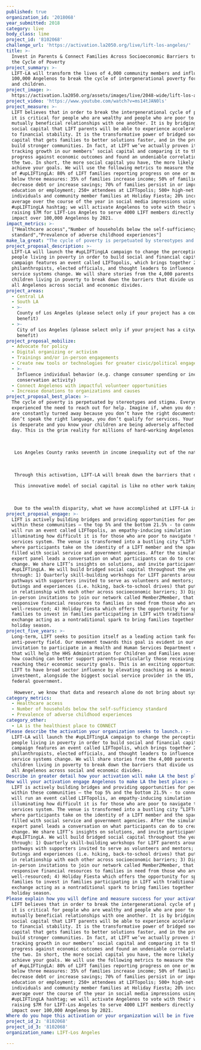 ```yaml
---
published: true
organization_id: '2018068'
year_submitted: 2018
category: live
body_class: lime
project_id: '8102068'
challenge_url: 'https://activation.la2050.org/live/lift-los-angeles/'
title: >-
  Invest in Parents & Connect Families Across Socioeconomic Barriers to Break
  the Cycle of Poverty
project_summary: >-
  LIFT-LA will transform the lives of 4,000 community members and influence
  100,000 Angelenos to break the cycle of intergenerational poverty for parents
  and children.
project_image: >-
  https://activation.la2050.org/assets/images/live/2048-wide/lift-los-angeles.jpg
project_video: 'https://www.youtube.com/watch?v=ms14tJAN0ls'
project_measure: >-
  LIFT believes that in order to break the intergenerational cycle of poverty,
  it is critical for people who are wealthy and people who are poor to be in
  mutually beneficial relationships with one another. It is by bridging this
  social capital that LIFT parents will be able to experience accelerated access
  to financial stability. It is the transformative power of bridged social
  capital that gets families to better solutions faster, and in the process
  build stronger communities. In fact, at LIFT we’ve actually proven it works by
  tracking growth in our members’ social capital and comparing it to their
  progress against economic outcomes and found an undeniable correlation between
  the two. In short, the more social capital you have, the more likely it is you
  achieve your goals. We will use the following metrics to measure the success
  of #upLIFTingLA: 80% of LIFT families reporting progress on one or more of the
  below three measures: 35% of families increase income; 50% of families
  decrease debt or increase savings; 70% of families persist in or improve
  education or employment; 250+ attendees at LIFTopolis; 500+ high-net worth
  individuals and community member families at Holiday Fiesta; 20% increase on
  average over the course of the year in social media impressions using
  #upLIFTingLA hashtag; we will activate Angelenos to vote with their wallets
  raising $7M for LIFT-Los Angeles to serve 4000 LIFT members directly and
  impact over 100,000 Angelenos by 2021.
impact_metrics: >-
  ["Healthcare access","Number of households below the self-sufficiency
  standard","Prevalence of adverse childhood experiences"]
make_la_great: "The cycle of poverty is perpetuated by stereotypes and stigma. Everyone has experienced the need to reach out for help. Imagine if, when you do so, you are constantly turned away because you don’t have the right documents, you don’t speak the right language, you don’t qualify for services. Your situation is desperate and you know your children are being adversely affected every day. This is the grim reality for millions of hard-working Angelenos.\r\n \r\n \r\n \r\n Los Angeles County ranks seventh in income inequality out of the nation’s 150 largest metro regions. While Los Angeles County has the highest number of millionaire residents in the country, 21.5% of our city’s residents are living in poverty. LIFT-LA actively builds bridges and provides opportunities for people within these communities — the top 5% and the bottom 21.5% - to connect. This is an intentional and radical approach as part of our four-year strategic plan to build bridged social capital between communities, and to allow our members and supporters to be in relationships with one another. We know from experience that the power of social networks can make or break our ability to achieve goals. LIFT-LA not only shines the light on the achievements of our members, we shine the light on the value of networks, compassion and the ability that the philanthropic community has to directly affect the well-being of others. \r\n \r\n \r\n \r\n Through this activation, LIFT-LA will break down the barriers that divide us, and show Angelenos the real faces of people living in poverty: the faces of fierce and determined parents who are working hard to create opportunities for themselves and their children. LIFT-LA offers so many ways for people from different communities to connect. Through our Member2Member (M2M) network we facilitate direct transfers of cash and resources between supporters and members in times of crisis. Through our Holiday Fiesta, LIFT-LA connects supporter and member families during the holidays to be in relationships with one another that span the course of the year. This facilitation of bridged social capital not only has direct impacts for the member and supporter families involved, it helps to change the narrative of division and separation between communities.\r\n \r\n This innovative model of social capital is like no other work taking place in Los Angeles, and it is making our city a better place to live for everyone. We are directly impacting families by reducing adverse childhood experiences and lifting up families to reach a place of self-sufficiency.\r\n \r\n \r\n \r\n Due to the wealth disparity, what we have accomplished at LIFT-LA is a microcosm of what is possible for the rest of the nation. If bridged social capital is possible in LA, it is possible anywhere and LIFT is leading the way in creating resilient communities."
project_proposal_description: >-
  LIFT-LA will launch the #upLIFTingLA campaign to change the perception of
  people living in poverty in order to build social and financial capital. The
  campaign features an event called LIFTopolis, which brings together 250
  philanthropists, elected officials, and thought leaders to influence social
  service systems change. We will share stories from the 4,000 parents and
  children living in poverty to break down the barriers that divide us and lift
  all Angelenos across social and economic divides.
project_areas:
  - Central LA
  - South LA
  - >-
    County of Los Angeles (please select only if your project has a countywide
    benefit)
  - >-
    City of Los Angeles (please select only if your project has a citywide
    benefit)
project_proposal_mobilize:
  - Advocate for policy
  - Digital organizing or activism
  - Trainings and/or in-person engagements
  - Create new tools or technologies for greater civic/political engagement
  - >-
    Influence individual behavior (e.g. change consumer spending or increase
    conservation activity)
  - Connect Angelenos with impactful volunteer opportunities
  - Increase donations to organizations and causes
project_proposal_best_place: >-
  The cycle of poverty is perpetuated by stereotypes and stigma. Everyone has
  experienced the need to reach out for help. Imagine if, when you do so, you
  are constantly turned away because you don’t have the right documents, you
  don’t speak the right language, you don’t qualify for services. Your situation
  is desperate and you know your children are being adversely affected every
  day. This is the grim reality for millions of hard-working Angelenos.
   
   
   
   Los Angeles County ranks seventh in income inequality out of the nation’s 150 largest metro regions. While Los Angeles County has the highest number of millionaire residents in the country, 21.5% of our city’s residents are living in poverty. LIFT-LA actively builds bridges and provides opportunities for people within these communities — the top 5% and the bottom 21.5% - to connect. This is an intentional and radical approach as part of our four-year strategic plan to build bridged social capital between communities, and to allow our members and supporters to be in relationships with one another. We know from experience that the power of social networks can make or break our ability to achieve goals. LIFT-LA not only shines the light on the achievements of our members, we shine the light on the value of networks, compassion and the ability that the philanthropic community has to directly affect the well-being of others. 
   
   
   
   Through this activation, LIFT-LA will break down the barriers that divide us, and show Angelenos the real faces of people living in poverty: the faces of fierce and determined parents who are working hard to create opportunities for themselves and their children. LIFT-LA offers so many ways for people from different communities to connect. Through our Member2Member (M2M) network we facilitate direct transfers of cash and resources between supporters and members in times of crisis. Through our Holiday Fiesta, LIFT-LA connects supporter and member families during the holidays to be in relationships with one another that span the course of the year. This facilitation of bridged social capital not only has direct impacts for the member and supporter families involved, it helps to change the narrative of division and separation between communities.
   
   This innovative model of social capital is like no other work taking place in Los Angeles, and it is making our city a better place to live for everyone. We are directly impacting families by reducing adverse childhood experiences and lifting up families to reach a place of self-sufficiency.
   
   
   
   Due to the wealth disparity, what we have accomplished at LIFT-LA is a microcosm of what is possible for the rest of the nation. If bridged social capital is possible in LA, it is possible anywhere and LIFT is leading the way in creating resilient communities.
project_proposal_engage: >-
  LIFT is actively building bridges and providing opportunities for people
  within these communities — the top 5% and the bottom 21.5% - to connect. We
  will run an event called LIFTopolis, an empathy-inducing simulation
  illuminating how difficult it is for those who are poor to navigate the social
  services system. The venue is transformed into a bustling city “LIFTopolis”
  where participants take on the identity of a LIFT member and the space is
  filled with social service and government agencies. After the simulation, an
  expert panel leads a conversation on what participants can do to create
  change. We share LIFT’s insights on solutions, and invite participants to join
  #upLIFTingLA. We will build bridged social capital throughout the year
  through: 1) Quarterly skill-building workshops for LIFT parents around career
  pathways with supporters invited to serve as volunteers and mentors; 2)
  Outings and experiences (i.e. hiking, back-to-school drives) that put families
  in relationship with each other across socioeconomic barriers; 3) Digital and
  in-person invitations to join our network called Member2Member, that delivers
  responsive financial resources to families in need from those who are
  well-resourced; 4) Holiday Fiesta which offers the opportunity for sponsor
  families to invest in families participating in LIFT with traditional gift
  exchange acting as a nontraditional spark to bring families together past the
  holiday season.
project_five_years: >-
  Long-term, LIFT seeks to position itself as a leading action tank for the
  anti-poverty field. Our movement towards this goal is evident in our
  invitation to participate in a Health and Human Services Department evaluation
  that will help the HHS Administration for Children and Families assess if and
  how coaching can better support parents—particularly those receiving TANF—in
  reaching their economic security goals. This is an exciting opportunity for
  LIFT to have broad sector influence by elevating coaching as a meaningful
  investment, alongside the biggest social service provider in the US, the
  federal government. 
   
   However, we know that data and research alone do not bring about systems change. It is the voices, faces and stories of individuals and families that bring clarity and authenticity to the issues that shape our city. Through our Member2Member network, LIFT is a trust broker executing on not just successful moments of bridged social capital, but putting people in relationship with one another who would otherwise never meet. People who come from wholly different backgrounds and life experiences. Acts of generosity and connection do more than just mitigate homelessness. It allowed that member to persist in the pursuit of their long-term goals to self-sufficiency. LIFT is in the unique position of offering an effective researched-based model to combat poverty, while also offering compelling, real stories of our hard-working members and our empathetic and committed donor network. As an organization, we can demonstrate how an agency can facilitate relationships between people who are different from one another and we know that in order to move the needle on poverty, bridged social capital is integral. These stories are not just a feel-good blog post, but rather a key component to our systems change strategy in the sector. By lifting up the voices of these people, LIFT has the ability to shape culture and perception, creating compassionate, resilient communities, and making Los Angeles the best place to live.
category_metrics:
  - Healthcare access
  - Number of households below the self-sufficiency standard
  - Prevalence of adverse childhood experiences
category_other:
  - LA is the healthiest place to CONNECT
Please describe the activation your organization seeks to launch.: >-
  LIFT-LA will launch the #upLIFTingLA campaign to change the perception of
  people living in poverty in order to build social and financial capital. The
  campaign features an event called LIFTopolis, which brings together 250
  philanthropists, elected officials, and thought leaders to influence social
  service systems change. We will share stories from the 4,000 parents and
  children living in poverty to break down the barriers that divide us and lift
  all Angelenos across social and economic divides.
Describe in greater detail how your activation will make LA the best place?: "The cycle of poverty is perpetuated by stereotypes and stigma. Everyone has experienced the need to reach out for help.  Imagine if, when you do so, you are constantly turned away because you don’t have the right documents, you don’t speak the right language, you don’t qualify for services. Your situation is desperate and you know your children are being adversely affected every day. This is the grim reality for millions of hard-working Angelenos.\r\n\r\nLos Angeles County ranks seventh in income inequality out of the nation’s 150 largest metro regions. While Los Angeles County has the highest number of millionaire residents in the country, 21.5% of our city’s residents are living in poverty. LIFT-LA actively builds bridges and provides opportunities for people within these communities — the top 5% and the bottom 21.5% - to connect. This is an intentional and radical approach as part of our four-year strategic plan to build bridged social capital between communities, and to allow our members and supporters to be in relationships with one another. We know from experience that the power of social networks can make or break our ability to achieve goals. LIFT-LA not only shines the light on the achievements of our members, we shine the light on the value of networks, compassion and the ability that the philanthropic community has to directly affect the well-being of others. \r\n\r\nThrough this activation, LIFT-LA will break down the barriers that divide us, and show Angelenos the real faces of people living in poverty: the faces of fierce and determined parents who are working hard to create opportunities for themselves and their children. LIFT-LA offers so many ways for people from different communities to connect. Through our Member2Member (M2M) network we facilitate direct transfers of cash and resources between supporters and members in times of crisis. Through our Holiday Fiesta, LIFT-LA connects supporter and member families during the holidays to be in relationships with one another that span the course of the year. This facilitation of bridged social capital not only has direct impacts for the member and supporter families involved, it helps to change the narrative of division and separation between communities.\r\nThis innovative model of social capital is like no other work taking place in Los Angeles, and it is making our city a better place to live for everyone. We are directly impacting families by reducing adverse childhood experiences and lifting up families to reach a place of self-sufficiency.\r\n\r\nDue to the wealth disparity, what we have accomplished at LIFT-LA is a microcosm of what is possible for the rest of the nation. If bridged social capital is possible in LA, it is possible anywhere and LIFT is leading the way in creating resilient communities. \r\n"
How will your activation engage Angelenos to make LA the best place: >-
  LIFT is actively building bridges and providing opportunities for people
  within these communities — the top 5% and the bottom 21.5% - to connect. We
  will run an event called LIFTopolis, an empathy-inducing simulation
  illuminating how difficult it is for those who are poor to navigate the social
  services system. The venue is transformed into a bustling city “LIFTopolis”
  where participants take on the identity of a LIFT member and the space is
  filled with social service and government agencies. After the simulation, an
  expert panel leads a conversation on what participants can do to create
  change. We share LIFT’s insights on solutions, and invite participants to join
  #upLIFTingLA. We will build bridged social capital throughout the year
  through: 1) Quarterly skill-building workshops for LIFT parents around career
  pathways with supporters invited to serve as volunteers and mentors; 2)
  Outings and experiences (i.e. hiking, back-to-school drives) that put families
  in relationship with each other across socioeconomic barriers; 3) Digital and
  in-person invitations to join our network called Member2Member, that delivers
  responsive financial resources to families in need from those who are
  well-resourced; 4) Holiday Fiesta which offers the opportunity for sponsor
  families to invest in families participating in LIFT with traditional gift
  exchange acting as a nontraditional spark to bring families together past the
  holiday season.
Please explain how you will define and measure success for your activation.: >-
  LIFT believes that in order to break the intergenerational cycle of poverty,
  it is critical for people who are wealthy and people who are poor to be in
  mutually beneficial relationships with one another. It is by bridging this
  social capital that LIFT parents will be able to experience accelerated access
  to financial stability. It is the transformative power of bridged social
  capital that gets families to better solutions faster, and in the process
  build stronger communities. In fact, at LIFT we’ve actually proven it works by
  tracking growth in our members’ social capital and comparing it to their
  progress against economic outcomes and found an undeniable correlation between
  the two. In short, the more social capital you have, the more likely it is you
  achieve your goals. We will use the following metrics to measure the success
  of #upLIFTingLA: 80% of LIFT families reporting progress on one or more of the
  below three measures: 35% of families increase income; 50% of families
  decrease debt or increase savings; 70% of families persist in or improve
  education or employment; 250+ attendees at LIFTopolis; 500+ high-net worth
  individuals and community member families at Holiday Fiesta; 20% increase on
  average over the course of the year in social media impressions using
  #upLIFTingLA hashtag; we will activate Angelenos to vote with their wallets
  raising $7M for LIFT-Los Angeles to serve 4000 LIFT members directly and
  impact over 100,000 Angelenos by 2021.
Where do you hope this activation or your organization will be in five years?: "Long-term, LIFT seeks to position itself as a leading action tank for the anti-poverty field. Our movement towards this goal is evident in our invitation to participate in a Health and Human Services Department evaluation that will help the HHS Administration for Children and Families assess if and how coaching can better support parents—particularly those receiving TANF—in reaching their economic security goals. This is an exciting opportunity for LIFT to have broad sector influence by elevating coaching as a meaningful investment, alongside the biggest social service provider in the US, the federal government. \r\nHowever, we know that data and research alone do not bring about systems change. It is the voices, faces and stories of individuals and families that bring clarity and authenticity to the issues that shape our city. Through our Member2Member network, LIFT is a trust broker executing on not just successful moments of bridged social capital, but putting people in relationship with one another who would otherwise never meet. People who come from wholly different backgrounds and life experiences. Acts of generosity and connection do more than just mitigate homelessness. It allowed that member to persist in the pursuit of their long-term goals to self-sufficiency. LIFT is in the unique position of offering an effective researched-based model to combat poverty, while also offering compelling, real stories of our hard-working members and our empathetic and committed donor network. As an organization, we can demonstrate how an agency can facilitate relationships between people who are different from one another and we know that in order to move the needle on poverty, bridged social capital is integral. These stories are not just a feel-good blog post, but rather a key component to our systems change strategy in the sector. By lifting up the voices of these people, LIFT has the ability to shape culture and perception, creating compassionate, resilient communities, and making Los Angeles the best place to live. "
project_id_2: '8102068'
project_id_3: '8102068'
organization_name: LIFT-Los Angeles

---
```

